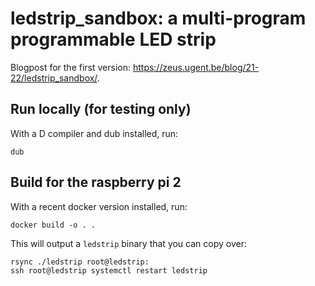 # ledstrip_sandbox: a multi-program programmable LED strip

Blogpost for the first version: https://zeus.ugent.be/blog/21-22/ledstrip_sandbox/.

## Run locally (for testing only)

With a D compiler and dub installed, run:

```
dub
```

## Build for the raspberry pi 2

With a recent docker version installed, run:

```
docker build -o . .
```

This will output a `ledstrip` binary that you can copy over:

```
rsync ./ledstrip root@ledstrip:
ssh root@ledstrip systemctl restart ledstrip
```
